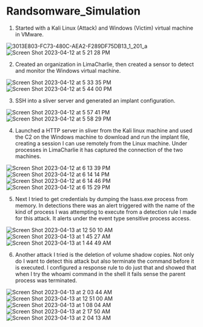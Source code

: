 # Randsomware_Simulation


1. Started with a Kali Linux (Attack) and Windows (Victim) virtual machine in VMware.

![3013E803-FC73-480C-AEA2-F289DF75DB13_1_201_a](https://user-images.githubusercontent.com/56138615/231588081-3a12d199-10b1-49e5-8095-f6a4e2a836c9.jpeg)![Screen Shot 2023-04-12 at 5 21 28 PM](https://user-images.githubusercontent.com/56138615/231588125-b235fcaa-e180-40f1-8e1c-e6b9d6970803.png)


2. Created an organization in LimaCharlie, then created a sensor to detect and monitor the Windows virtual machine.

![Screen Shot 2023-04-12 at 5 33 35 PM](https://user-images.githubusercontent.com/56138615/231591055-d8f44002-1907-45ea-afd2-9443b9cae1a1.png)
![Screen Shot 2023-04-12 at 5 44 00 PM](https://user-images.githubusercontent.com/56138615/231593160-8bc838ea-0a19-4e6b-91e4-914cfb610f9d.png)

3. SSH into a sliver server and generated an implant configuration.

![Screen Shot 2023-04-12 at 5 57 41 PM](https://user-images.githubusercontent.com/56138615/231595349-74aec4cf-6509-4828-a584-69db8b857525.png)
![Screen Shot 2023-04-12 at 5 58 29 PM](https://user-images.githubusercontent.com/56138615/231595478-8bdcb60b-463e-4a7f-91dc-8238229eabc1.png)

4. Launched a HTTP server in sliver from the Kali linux machine and used the C2 on the Windows machine to download and run the implant file, creating a session I can use remotely from the Linux machine. Under processes in LimaCharlie it has captured the connection of the two machines.

![Screen Shot 2023-04-12 at 6 13 39 PM](https://user-images.githubusercontent.com/56138615/231598210-6b6d9268-0cbf-4aa2-85e5-8f0060326675.png)
![Screen Shot 2023-04-12 at 6 14 14 PM](https://user-images.githubusercontent.com/56138615/231598230-a6c521c7-1584-4cad-9617-34be8092baf5.png)
![Screen Shot 2023-04-12 at 6 14 46 PM](https://user-images.githubusercontent.com/56138615/231598241-76a7e16e-64c6-49f6-b441-c3982b70d486.png)
![Screen Shot 2023-04-12 at 6 15 29 PM](https://user-images.githubusercontent.com/56138615/231598255-238b472d-3fa6-4406-805f-f2277c64d8ee.png)

5. Next I tried to get credentials by dumping the lsass.exe process from memory. In detections there was an alert triggered with the name of the kind of process I was attempting to execute from a detection rule I made for this attack. It alerts under the event type sensitive process access.

![Screen Shot 2023-04-13 at 12 50 10 AM](https://user-images.githubusercontent.com/56138615/231657904-b74a5c63-ad63-4b06-a384-1e35afd6881a.png)
![Screen Shot 2023-04-13 at 1 45 27 AM](https://user-images.githubusercontent.com/56138615/231664810-bba24207-73ee-4a74-9383-8f44a5543e7c.png)
![Screen Shot 2023-04-13 at 1 44 49 AM](https://user-images.githubusercontent.com/56138615/231664826-ebf39ba6-600d-45fd-a674-4c1b85ed7617.png)


6. Another attack I tried is the deletion of volume shadow copies. Not only do I want to detect this attack but also terminate the command before it is executed. I configured a response rule to do just that and showed that when I try the whoami command in the shell it fails sense the parent process was terminated.

![Screen Shot 2023-04-13 at 2 03 44 AM](https://user-images.githubusercontent.com/56138615/231668865-8e920ffe-9b14-4bc1-8476-aa90c0a282e5.png)
![Screen Shot 2023-04-13 at 12 51 00 AM](https://user-images.githubusercontent.com/56138615/231668219-fe3ac613-1c64-479b-b4bd-0fcfb9dd5a17.png)
![Screen Shot 2023-04-13 at 1 08 04 AM](https://user-images.githubusercontent.com/56138615/231659233-37e6c731-274f-4336-914a-1c9d00794557.png)
![Screen Shot 2023-04-13 at 2 17 50 AM](https://user-images.githubusercontent.com/56138615/231670410-c60fa97c-16d8-4f93-9574-db67a57fe9f9.png)
![Screen Shot 2023-04-13 at 2 04 13 AM](https://user-images.githubusercontent.com/56138615/231669110-4543c5c5-044b-4dfe-9132-797850631bd8.png)














